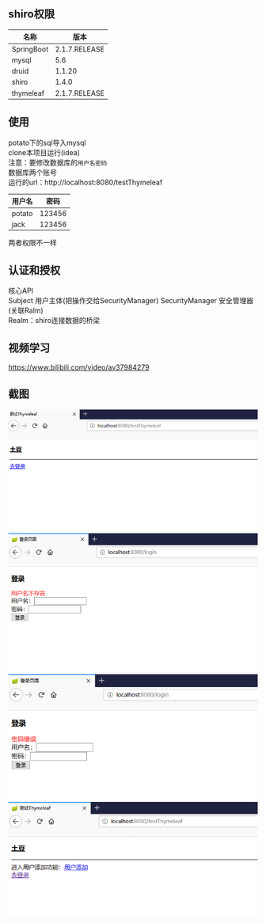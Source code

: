 ## shiro权限
|名称|版本|
|----|----|
|SpringBoot|2.1.7.RELEASE|
|mysql|5.6|
|druid|1.1.20|
|shiro|1.4.0|
|thymeleaf|2.1.7.RELEASE|

## 使用
potato下的sql导入mysql  
clone本项目运行(idea)  
注意：要修改数据库的`用户名密码`  
数据库两个账号  
运行的url：http://localhost:8080/testThymeleaf  

|用户名|密码|
|----|----|
|potato|123456|
|jack|123456|
两者权限不一样

## 认证和授权
核心API  
Subject 用户主体(把操作交给SecurityManager)
SecurityManager 安全管理器(关联Ralm)  
Realm：shiro连接数据的桥梁


## 视频学习
https://www.bilibili.com/video/av37984279

## 截图
![](potato/1.png)
![](potato/2.png)
![](potato/3.png)
![](potato/4.png)